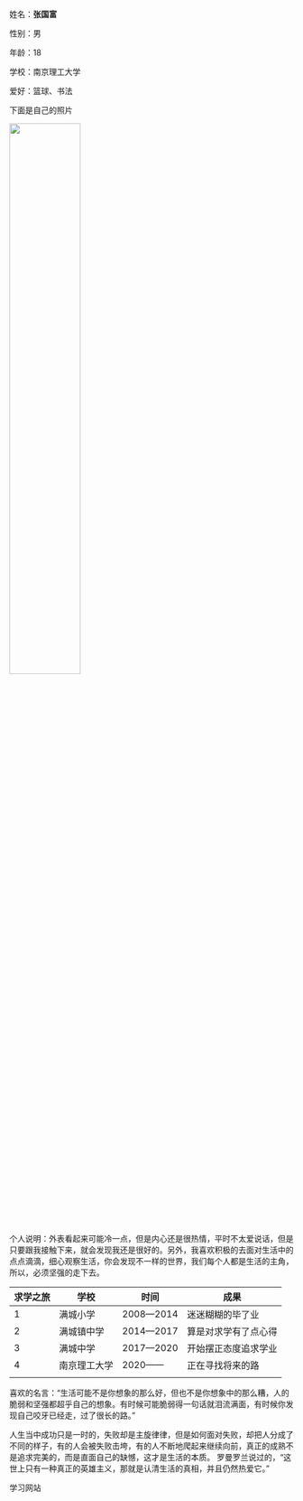 姓名：**张国富**
<div class="container-fluid">
	<div class="row-fluid">
		<div class="span12">
			<p>
				 性别：男
			</p>
		</div>
	</div>
</div>
<div class="container-fluid">
	<div class="row-fluid">
		<div class="span12">
			<p>
				 年龄：18
			</p>
		</div>
	</div>
</div>
<div class="container-fluid">
	<div class="row-fluid">
		<div class="span12">
			<p>
				 学校：南京理工大学
			</p>
		</div>
	</div>
</div>

<div class="container-fluid">
	<div class="row-fluid">
		<div class="span12">
			<p>
				 爱好：篮球、书法
			</p>
		</div>
	</div>
</div>

<div class="container-fluid">
	<div class="row-fluid">
		<div class="span12">
			<p>
				下面是自己的照片
			</p>
		</div>
	</div>
</div>

<img src="http://m.qpic.cn/psc?/V51pfPJD1TSgGy03lgRQ2G0Daj33dGiD/45NBuzDIW489QBoVep5mcdM3tPeflPsL3cqBY6dGVXxn*axejUhiFU8usY7x2lvA98ob50KpLbCdUuMw7FDkvg9U0mHyFSLtbeAsXJ8tz8o!/b&bo=kAGQAQAAAAADFzI!&rf=viewer_4" width="50%">

<div class="container-fluid">
	<div class="row-fluid">
		<div class="span12">
			<p>
				 个人说明：外表看起来可能冷一点，但是内心还是很热情，平时不太爱说话，但是只要跟我接触下来，就会发现我还是很好的。另外，我喜欢积极的去面对生活中的点点滴滴，细心观察生活，你会发现不一样的世界，我们每个人都是生活的主角，所以，必须坚强的走下去。
			</p>
		</div>
	</div>
</div>

<div class="container-fluid">
	<div class="row-fluid">
		<div class="span12">
			<table class="table">
				<thead>
					<tr>
						<th>
							求学之旅
						</th>
						<th>
							学校
						</th>
						<th>
							时间
						</th>
						<th>
							成果
						</th>
					</tr>
				</thead>
				<tbody>
					<tr>
						<td>
							1
						</td>
						<td>
							满城小学
						</td>
						<td>
							2008—2014
						</td>
						<td>
							迷迷糊糊的毕了业
						</td>
					</tr>
					<tr class="success">
						<td>
							2
						</td>
						<td>
							<span>满城镇中学</span>
						</td>
						<td>
							2014—2017
						</td>
						<td>
							算是对求学有了点心得
						</td>
					</tr>
					<tr class="error">
						<td>
							3
						</td>
						<td>
							满城中学
						</td>
						<td>
							2017—2020
						</td>
						<td>
							开始摆正态度追求学业
						</td>
					</tr>
					<tr class="warning">
						<td>
							4
						</td>
						<td>
							南京理工大学
						</td>
						<td>
							2020——
						</td>
						<td>
							正在寻找将来的路
						</td>
					</tr>
					<tr class="info">
						<td>
						</td>
						<td>
						</td>
						<td>
						</td>
						<td>
						</td>
					</tr>
				</tbody>
			</table>
		</div>
	</div>
</div>
<div class="container-fluid">
	<div class="row-fluid">
		<div class="span12">
			<p>
				 喜欢的名言：“生活可能不是你想象的那么好，但也不是你想象中的那么糟，人的脆弱和坚强都超乎自己的想象。有时候可能脆弱得一句话就泪流满面，有时候你发现自己咬牙已经走，过了很长的路。”

人生当中成功只是一时的，失败却是主旋律律，但是如何面对失败，却把人分成了不同的样子，有的人会被失败击垮，有的人不断地爬起来继续向前，真正的成熟不是追求完美的，而是直面自己的缺憾，这才是生活的本质。
罗曼罗兰说过的，“这世上只有一种真正的英雄主义，那就是认清生活的真相，并且仍然热爱它。”
			</p>
		</div>
	</div>
</div>

<div class="container-fluid">
	<div class="row-fluid">
		<div class="span12">
			<p>
				学习网站        
			</p>
		</div>
	</div>
</div>
<https://www.runoob.com>
